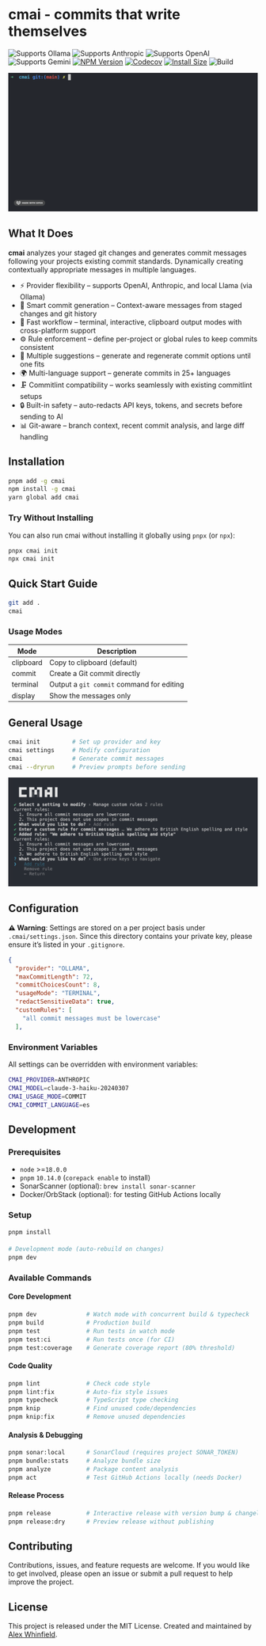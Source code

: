 # cmai - commits that write themselves

![Supports Ollama](https://img.shields.io/badge/⚡-ollama-f2f2f2)
![Supports Anthropic](https://img.shields.io/badge/⚡-anthropic-d87757)
![Supports OpenAI](https://img.shields.io/badge/⚡-openai-05a57e)
![Supports Gemini](https://img.shields.io/badge/⚡-gemini-8c8efe)
[![NPM Version](https://img.shields.io/npm/v/cmai?logo=npm&color=f11f7a)](https://www.npmjs.com/package/cmai)
[![Codecov](https://img.shields.io/codecov/c/github/alexwhin/cmai?logo=codecov&color=f11f7a)](https://codecov.io/gh/alexwhin/cmai)
[![Install Size](https://img.shields.io/badge/dynamic/json?url=https%3A%2F%2Fpackagephobia.com%2Fv2%2Fapi.json%3Fp%3Dcmai&query=$.install.pretty&label=size&color=2ea44f)](https://packagephobia.com/result?p=cmai)
![Build](https://img.shields.io/github/actions/workflow/status/alexwhin/cmai/pipeline.yml?branch=main&color=2ea44f)

![cmai terminal example](assets/demo.gif)

## What It Does

**cmai** analyzes your staged git changes and generates commit messages following your projects existing commit standards. Dynamically creating contextually appropriate messages in multiple languages.

- ⚡ Provider flexibility – supports OpenAI, Anthropic, and local Llama (via Ollama)
- 🧐 Smart commit generation – Context-aware messages from staged changes and git history
- 🏃 Fast workflow – terminal, interactive, clipboard output modes with cross-platform support
- ⚙️ Rule enforcement – define per-project or global rules to keep commits consistent
- 📝 Multiple suggestions – generate and regenerate commit options until one fits
- 🌍 Multi-language support – generate commits in 25+ languages
- 🗜️ Commitlint compatibility – works seamlessly with existing commitlint setups
- 🔒 Built-in safety – auto-redacts API keys, tokens, and secrets before sending to AI
- 📊 Git-aware – branch context, recent commit analysis, and large diff handling

## Installation

```bash
pnpm add -g cmai
npm install -g cmai
yarn global add cmai
```

### Try Without Installing

You can also run cmai without installing it globally using `pnpx` (or `npx`):

```bash
pnpx cmai init
npx cmai init
```

## Quick Start Guide

```bash
git add .
cmai
```

### Usage Modes

| Mode      | Description                               |
| --------- | ----------------------------------------- |
| clipboard | Copy to clipboard (default)               |
| commit    | Create a Git commit directly              |
| terminal  | Output a `git commit` command for editing |
| display   | Show the messages only                    |

## General Usage

```bash
cmai init         # Set up provider and key
cmai settings     # Modify configuration
cmai              # Generate commit messages
cmai --dryrun     # Preview prompts before sending
```

![cmai settings example](assets/settings-rules.png)

## Configuration

**⚠️ Warning**: Settings are stored on a per project basis under `.cmai/settings.json`. Since this directory contains your private key, please ensure it’s listed in your `.gitignore`.

```json
{
  "provider": "OLLAMA",
  "maxCommitLength": 72,
  "commitChoicesCount": 8,
  "usageMode": "TERMINAL",
  "redactSensitiveData": true,
  "customRules": [
    "all commit messages must be lowercase"
  ],
```

### Environment Variables

All settings can be overridden with environment variables:

```bash
CMAI_PROVIDER=ANTHROPIC
CMAI_MODEL=claude-3-haiku-20240307
CMAI_USAGE_MODE=COMMIT
CMAI_COMMIT_LANGUAGE=es
```

## Development

### Prerequisites

- `node` >=`18.0.0`
- `pnpm` `10.14.0` (`corepack enable` to install)
- SonarScanner (optional): `brew install sonar-scanner`
- Docker/OrbStack (optional): for testing GitHub Actions locally

### Setup

```bash
pnpm install

# Development mode (auto-rebuild on changes)
pnpm dev
```

### Available Commands

#### Core Development

```bash
pnpm dev              # Watch mode with concurrent build & typecheck
pnpm build            # Production build
pnpm test             # Run tests in watch mode
pnpm test:ci          # Run tests once (for CI)
pnpm test:coverage    # Generate coverage report (80% threshold)
```

#### Code Quality

```bash
pnpm lint             # Check code style
pnpm lint:fix         # Auto-fix style issues
pnpm typecheck        # TypeScript type checking
pnpm knip             # Find unused code/dependencies
pnpm knip:fix         # Remove unused dependencies
```

#### Analysis & Debugging

```bash
pnpm sonar:local      # SonarCloud (requires project SONAR_TOKEN)
pnpm bundle:stats     # Analyze bundle size
pnpm analyze          # Package content analysis
pnpm act              # Test GitHub Actions locally (needs Docker)
```

#### Release Process

```bash
pnpm release          # Interactive release with version bump & changelog
pnpm release:dry      # Preview release without publishing
```

## Contributing

Contributions, issues, and feature requests are welcome. If you would like to get involved, please open an issue or submit a pull request to help improve the project.

## License

This project is released under the MIT License.
Created and maintained by [Alex Whinfield](https://github.com/alexwhin).
